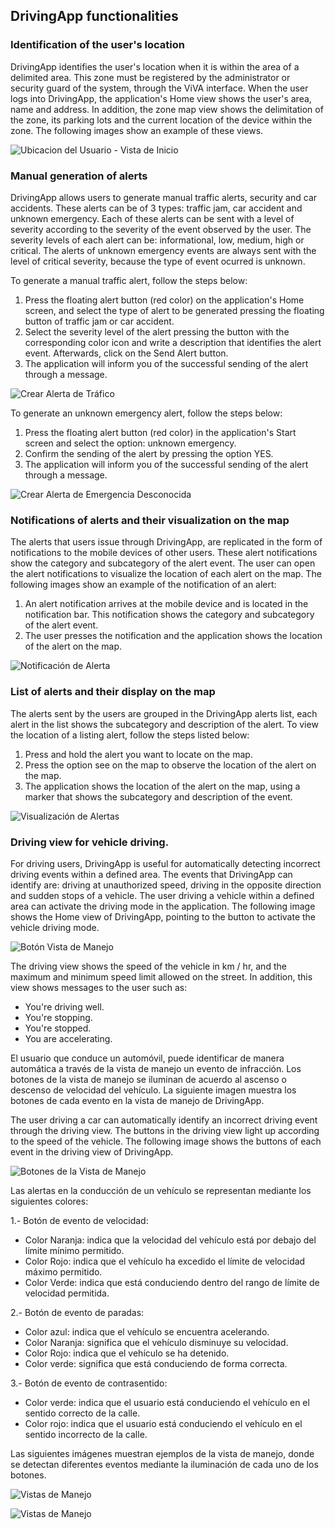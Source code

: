 ## DrivingApp functionalities

### Identification of the user's location

DrivingApp identifies the user's location when it is within the area of a delimited area. This zone must be registered by the administrator or security guard of the system, through the ViVA interface.
When the user logs into DrivingApp, the application's Home view shows the user's area, name and address. In addition, the zone map view shows the delimitation of the zone, its parking lots and the current location of the device within the zone. The following images show an example of these views.

![Ubicacion del Usuario - Vista de Inicio](img/drivingapp/ubicacionUsuarioInicio.png)

### Manual generation of alerts

DrivingApp allows users to generate manual traffic alerts, security and car accidents. These alerts can be of 3 types: traffic jam, car accident and unknown emergency. Each of these alerts can be sent with a level of severity according to the severity of the event observed by the user. The severity levels of each alert can be: informational, low, medium, high or critical. The alerts of unknown emergency events are always sent with the level of critical severity, because the type of event ocurred is unknown.

To generate a manual traffic alert, follow the steps below:

1. Press the floating alert button (red color) on the application's Home screen, and select the type of alert to be generated pressing the floating button of traffic jam or car accident.
2. Select the  severity level of the alert pressing the button with the corresponding color icon and write a description that identifies the alert event. Afterwards, click on the Send Alert button.
3. The application will inform you of the successful sending of the alert through a message.

![Crear Alerta de Tráfico](img/drivingapp/crearAlertaTrafico.png)

To generate an unknown emergency alert, follow the steps below:

1. Press the floating alert button (red color) in the application's Start screen and select the option: unknown emergency.
2. Confirm the sending of the alert by pressing the option YES.
3. The application will inform you of the successful sending of the alert through a message.

![Crear Alerta de Emergencia Desconocida](img/drivingapp/crearAlertaEmergencia.png)

### Notifications of alerts and their visualization on the map

The alerts that users issue through DrivingApp, are replicated in the form of notifications to the mobile devices of other users. These alert notifications show the category and subcategory of the alert event. The user can open the alert notifications to visualize the location of each alert on the map. The following images show an example of the notification of an alert:

1. An alert notification arrives at the mobile device and is located in the notification bar. This notification shows the category and subcategory of the alert event.
2. The user presses the notification and the application shows the location of the alert on the map.

![Notificación de Alerta](img/drivingapp/notificacionAlerta.png)

### List of alerts and their display on the map

The alerts sent by the users are grouped in the DrivingApp alerts list, each alert in the list shows the subcategory and description of the alert. To view the location of a listing alert, follow the steps listed below:

1. Press and hold the alert you want to locate on the map.
2. Press the option see on the map to observe the location of the alert on the map.
3. The application shows the location of the alert on the map, using a marker that shows the subcategory and description of the event.

![Visualización de Alertas](img/drivingapp/visualizacionAlertas.png)

### Driving view for vehicle driving.

For driving users, DrivingApp is useful for automatically detecting incorrect driving events within a defined area. The events that DrivingApp can identify are: driving at unauthorized speed, driving in the opposite direction and sudden stops of a vehicle. The user driving a vehicle within a defined area can activate the driving mode in the application. The following image shows the Home view of DrivingApp, pointing to the button to activate the vehicle driving mode.

![Botón Vista de Manejo](img/drivingapp/botonVistaManejo.png)

The driving view shows the speed of the vehicle in km / hr, and the maximum and minimum speed limit allowed on the street. In addition, this view shows messages to the user such as:

- You're driving well.
- You're stopping.
- You're stopped.
- You are accelerating.

El usuario que conduce un automóvil, puede identificar de manera automática a través de la vista de manejo un evento de infracción. Los botones de la vista de manejo se iluminan de acuerdo al ascenso o descenso de velocidad del vehículo. La siguiente imagen muestra los botones de cada evento en la vista de manejo de DrivingApp.

The user driving a car can automatically identify an incorrect driving event through the driving view. The buttons in the driving view light up according to the speed of the vehicle. The following image shows the buttons of each event in the driving view of DrivingApp.

![Botones de la Vista de Manejo](img/drivingapp/botonesEventosAutomaticos.png)

Las alertas en la conducción de un vehículo se representan mediante los siguientes colores:

1.- Botón de evento de velocidad: 

- Color Naranja: indica que la velocidad del vehículo está por debajo del límite mínimo permitido.
- Color Rojo: indica que el vehículo ha excedido el límite de velocidad máximo permitido.
- Color Verde: indica que está conduciendo dentro del rango de límite de velocidad permitida. 

2.- Botón de evento de paradas:

- Color azul: indica que el vehículo se encuentra acelerando.
- Color Naranja: significa que el vehículo disminuye su velocidad.
- Color Rojo: indica que el vehículo se ha detenido.
- Color verde: significa que está conduciendo de forma correcta.

3.- Botón de evento de contrasentido:

- Color verde: indica que el usuario está conduciendo el vehículo en el sentido correcto de la calle.
- Color rojo: indica que el usuario está conduciendo el vehículo en el sentido incorrecto de la calle.

Las siguientes imágenes muestran ejemplos de la vista de manejo, donde se detectan diferentes eventos mediante la iluminación de cada uno de los botones.

![Vistas de Manejo](img/drivingapp/vistasManejo1.png)

![Vistas de Manejo ](img/drivingapp/vistasManejo2.png)